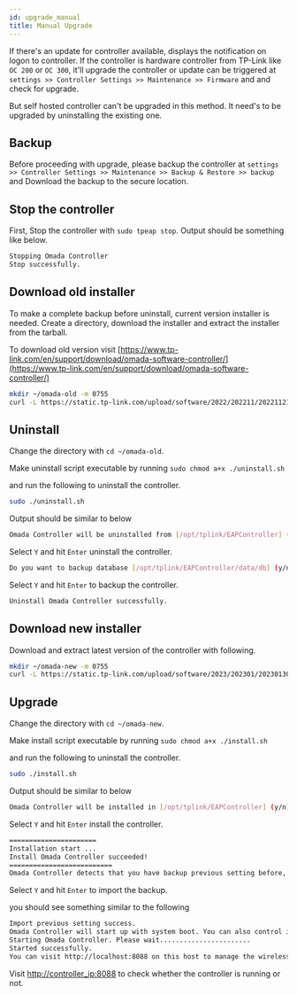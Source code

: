 ```yaml
---
id: upgrade_manual
title: Manual Upgrade
---
```


If there's an update for controller available, displays the notification on logon to controller. If the controller is hardware controller from TP-Link like `OC 200` or `OC 300`, it'll upgrade the controller or update can be triggered at `settings >> Controller Settings >> Maintenance >> Firmware` and and check for upgrade.

But self hosted controller can't be upgraded in this method. It need's to be upgraded by uninstalling the existing one.

## Backup

Before proceeding with upgrade, please backup the controller at `settings >> Controller Settings >> Maintenance >> Backup & Restore >> backup` and Download the backup to the secure location.

## Stop the controller

First, Stop the controller with `sudo tpeap stop`. Output should be something like below.

```bash
Stopping Omada Controller
Stop successfully.
```

## Download old installer

To make a complete backup before uninstall, current version installer is needed. Create a directory, download the installer and extract the installer from the tarball.

To download old version visit [https://www.tp-link.com/en/support/download/omada-software-controller/](https://www.tp-link.com/en/support/download/omada-software-controller/)

```bash
mkdir ~/omada-old -m 0755
curl -L https://static.tp-link.com/upload/software/2022/202211/20221121/Omada_SDN_Controller_v5.7.4_Linux_x64.tar.gz | tar -xz -C ~/omada-old/ --strip-components=1
```

## Uninstall

Change the directory with `cd ~/omada-old`.

Make uninstall script executable by running `sudo chmod a+x ./uninstall.sh`

and run the following to uninstall the controller.

```bash
sudo ./uninstall.sh
```

Output should be similar to below

```bash
Omada Controller will be uninstalled from [/opt/tplink/EAPController] (y/n): 
```

Select `Y` and hit `Enter` uninstall the controller.

```bash
Do you want to backup database [/opt/tplink/EAPController/data/db] (y/n): 
```

Select `Y` and hit `Enter` to backup the controller.

```bash
Uninstall Omada Controller successfully.
```

## Download new installer

Download and extract latest version of the controller with following.

```bash
mkdir ~/omada-new -m 0755
curl -L https://static.tp-link.com/upload/software/2023/202301/20230130/Omada_SDN_Controller_v5.8.4_Linux_x64.tar.gz | tar -xz -C ~/omada-new/ --strip-components=1
```

## Upgrade

Change the directory with `cd ~/omada-new`.

Make install script executable by running `sudo chmod a+x ./install.sh`

and run the following to uninstall the controller.

```bash
sudo ./install.sh
```

Output should be similar to below

```bash
Omada Controller will be installed in [/opt/tplink/EAPController] (y/n):
```

Select `Y` and hit `Enter` install the controller.

```bash
======================
Installation start ...
Install Omada Controller succeeded!
==========================
Omada Controller detects that you have backup previous setting before, will you import it (y/n):
```

Select `Y` and hit `Enter` to import the backup.

you should see something similar to the following

```bash
Import previous setting success.
Omada Controller will start up with system boot. You can also control it by [/usr/bin/tpeap].
Starting Omada Controller. Please wait.......................
Started successfully.
You can visit http://localhost:8088 on this host to manage the wireless network.
```

Visit [http://controller_ip:8088](http://controller_ip:8088) to check whether the controller is running or not.
